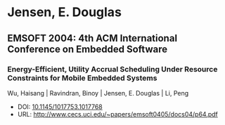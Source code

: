 # Jensen, E. Douglas

## EMSOFT 2004: 4th ACM International Conference on Embedded Software

### Energy-Efficient, Utility Accrual Scheduling Under Resource Constraints for Mobile Embedded Systems
Wu, Haisang | Ravindran, Binoy | Jensen, E. Douglas | Li, Peng
* DOI: [10.1145/1017753.1017768](https://doi.org/10.1145/1017753.1017768)
* URL: <http://www.cecs.uci.edu/~papers/emsoft0405/docs04/p64.pdf>

